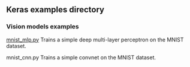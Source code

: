 ## Keras examples directory

### Vision models examples

[mnist_mlp.py](https://github.com/kaikefly/keras/tree/master/examples/mnist_mlp.py) Trains a simple deep multi-layer perceptron on the MNIST dataset.

mnist_cnn.py Trains a simple convnet on the MNIST dataset.
